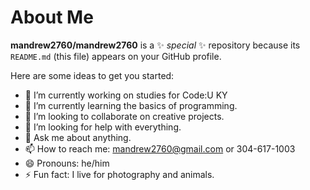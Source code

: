 # About Me

**mandrew2760/mandrew2760** is a ✨ _special_ ✨ repository because its `README.md` (this file) appears on your GitHub profile.

Here are some ideas to get you started:

- 🔭 I’m currently working on studies for Code:U KY
- 🌱 I’m currently learning the basics of programming.
- 👯 I’m looking to collaborate on creative projects.
- 🤔 I’m looking for help with everything.
- 💬 Ask me about anything.
- 📫 How to reach me: mandrew2760@gmail.com or 304-617-1003
- 😄 Pronouns: he/him
- ⚡ Fun fact: I live for photography and animals.
